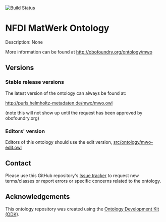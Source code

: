 
![Build Status](https://github.com/ISE-FIZKarlsruhe/MatWerk_ontology/actions/workflows/qc.yml/badge.svg)
# NFDI MatWerk Ontology

Description: None

More information can be found at http://obofoundry.org/ontology/mwo

## Versions

### Stable release versions

The latest version of the ontology can always be found at:

http://purls.helmholtz-metadaten.de/mwo/mwo.owl

(note this will not show up until the request has been approved by obofoundry.org)

### Editors' version

Editors of this ontology should use the edit version, [src/ontology/mwo-edit.owl](src/ontology/mwo-edit.owl)

## Contact

Please use this GitHub repository's [Issue tracker](https://github.com/ISE-FIZKarlsruhe/MatWerk_ontology/issues) to request new terms/classes or report errors or specific concerns related to the ontology.

## Acknowledgements

This ontology repository was created using the [Ontology Development Kit (ODK)](https://github.com/INCATools/ontology-development-kit).